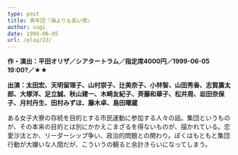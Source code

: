 ```yaml
---
type: post
title: 青年団『海よりも長い夜』
author: sugi
date: 1999-06-05
url: /play/22/
---
```

**作・演出：平田オリザ／シアタートラム／指定席4000円／1999-06-05 19:00?／★★**

**出演：太田宏、天明留理子、山村崇子、辻美奈子、小林智、山田秀香、志賀廣太郎、大塚洋、足立誠、秋山建一、木崎友紀子、斉藤和華子、松井周、岩田奈保子、月村丹生、田村みずほ、藤木卓、島田曜蔵**

ある女子大寮の存続を目的とする市民運動に参加する人々の話。集団というものが、その本来の目的とは別にかかえこまざるを得ないものが、描かれている。恋愛沙汰とか、リーダーシップ争い、政治的問題との関わり。ぼくはもともと集団行動が大嫌いな人間だが、こういうの観ると余計きらいになってしまう。

